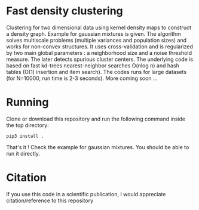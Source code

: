 # Fast density clustering
Clustering for two dimensional data using kernel density maps to construct a density graph. Example for gaussian mixtures is given.
The algorithm solves multiscale problems (multiple variances and population sizes) and works for non-convex structures. It uses cross-validation and is regularized by two main global parameters : a neighborhood
size and a noise threshold measure. The later detects spurious cluster centers. The underlying code is based on fast kd-trees nearest-neighbor searches
O(nlog n) and hash tables (O(1) insertion and item search). The codes runs for large datasets (for N=10000, run time is 2-3 seconds). More coming soon ...

# Running

Clone or download this repository and run the following command inside the top directory:

```
pip3 install .
```

That's it ! Check the example for gaussian mixtures. You should be able to run it directly.

# Citation

If you use this code in a scientific publication, I would appreciate citation/reference to this repository
